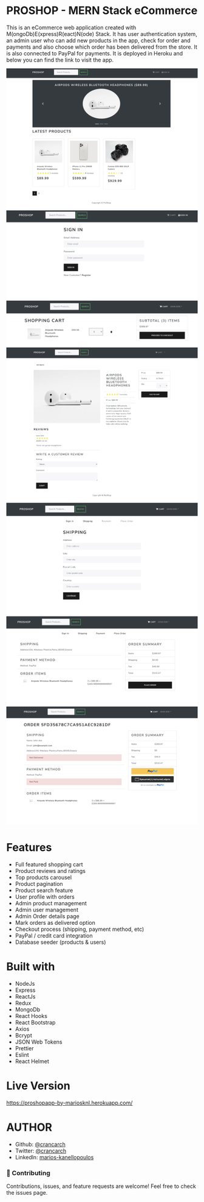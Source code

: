 # PROSHOP - MERN Stack eCommerce

This is an eCommerce web application created with M(ongoDb)E(xpress)R(eact)N(ode) Stack. It has user authentication system, an admin user who can add new products in the app, check for order and payments and also choose which order has been delivered from the store. It is also connected to PayPal for payments. It is deployed in Heroku and below you can find the link to visit the app.

![Landing Page](frontend/src/assets/homepage.png)
![Sign In Page](frontend/src/assets/signin.png)
![Cart Page](frontend/src/assets/cart.png)
![Product Page](frontend/src/assets/product.png)
![Place Order Page](frontend/src/assets/shipping.png)
![Shipping Details Page](frontend/src/assets/placeOrder.png)
![Payment Page](frontend/src/assets/paymentPage.png)

# Features

- Full featured shopping cart
- Product reviews and ratings
- Top products carousel
- Product pagination
- Product search feature
- User profile with orders
- Admin product management
- Admin user management
- Admin Order details page
- Mark orders as delivered option
- Checkout process (shipping, payment method, etc)
- PayPal / credit card integration
- Database seeder (products & users)

# Built with

- NodeJs
- Express
- ReactJs
- Redux
- MongoDb
- React Hooks
- React Bootstrap
- Axios
- Bcrypt
- JSON Web Tokens
- Prettier
- Eslint
- React Helmet

# Live Version

https://proshopapp-by-mariosknl.herokuapp.com/

# AUTHOR

- Github: [@crancarch](https://github.com/crancarch)
- Twitter: [@crancarch](https://twitter.com/crancarch)
- Linkedln: [marios-kanellopoulos](https://www.linkedin.com/in/archit-gupta-15090213b/)


### 🤝 Contributing

Contributions, issues, and feature requests are welcome!
Feel free to check the issues page.
